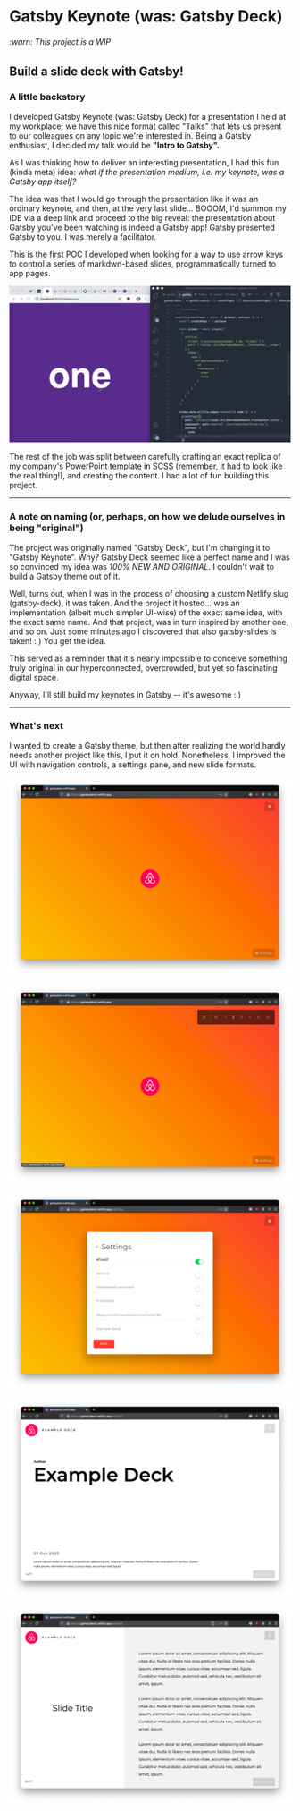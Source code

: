 # Gatsby Keynote (was: Gatsby Deck)

###### :warn: This project is a WIP

## Build a slide deck with Gatsby!

### A little backstory

I developed Gatsby Keynote (was: Gatsby Deck) for a presentation I held at my workplace; we have this nice format called "Talks" that lets us present to our colleagues on any topic we're interested in. Being a Gatsby enthusiast, I decided my talk would be **"Intro to Gatsby".**

As I was thinking how to deliver an interesting presentation, I had this fun (kinda meta) idea: _what if the presentation medium, i.e. my keynote, was a Gatsby app itself?_

The idea was that I would go through the presentation like it was an ordinary keynote, and then, at the very last slide... BOOOM, I'd summon my IDE via a deep link and proceed to the big reveal: the presentation about Gatsby you've been watching is indeed a Gatsby app! Gatsby presented Gatsby to you. I was merely a facilitator.

This is the first POC I developed when looking for a way to use arrow keys to control a series of markdwn-based slides, programmatically turned to app pages.

![Gatsby Deck](./.preview/gatsby-deck.gif)

The rest of the job was split between carefully crafting an exact replica of my company's PowerPoint template in SCSS (remember, it had to look like the real thing!), and creating the content. I had a lot of fun building this project.

---

### A note on naming (or, perhaps, on how we delude ourselves in being "original")

The project was originally named "Gatsby Deck", but I'm changing it to "Gatsby Keynote". Why? Gatsby Deck seemed like a perfect name and I was so convinced my idea was _100% NEW AND ORIGINAL_. I couldn't wait to build a Gatsby theme out of it.

Well, turns out, when I was in the process of choosing a custom Netlify slug (gatsby-deck), it was taken. And the project it hosted... was an implementation (albeit much simpler UI-wise) of the exact same idea, with the exact same name. And that project, was in turn inspired by another one, and so on. Just some minutes ago I discovered that also gatsby-slides is taken! : ) You get the idea.

This served as a reminder that it's nearly impossible to conceive something truly original in our hyperconnected, overcrowded, but yet so fascinating digital space.

Anyway, I'll still build my keynotes in Gatsby -- it's awesome : )

---

### What's next

I wanted to create a Gatsby theme, but then after realizing the world hardly needs another project like this, I put it on hold. Nonetheless, I improved the UI with navigation controls, a settings pane, and new slide formats.

![](./.preview/gdk-03.png)

![](./.preview/gdk-01.png)

![](./.preview/gdk-04.png)

![](./.preview/gdk-02.png)

![](./.preview/gdk-05.png)
